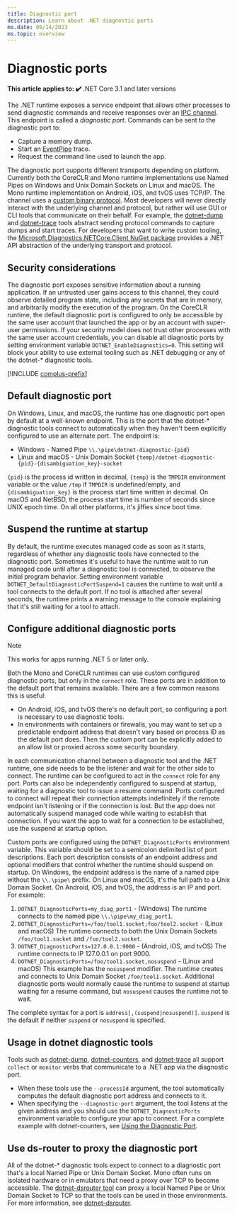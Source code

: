 ```yaml
---
title: Diagnostic port
description: Learn about .NET diagnostic ports
ms.date: 09/14/2023
ms.topic: overview
---
```


# Diagnostic ports

**This article applies to: ✔️** .NET Core 3.1 and later versions

The .NET runtime exposes a service endpoint that allows other processes to send diagnostic commands and receive responses over an [IPC channel](https://en.wikipedia.org/wiki/Inter-process_communication). This endpoint is called a *diagnostic port*. Commands can be sent to the diagnostic port to:

- Capture a memory dump.
- Start an [EventPipe](./eventpipe.md) trace.
- Request the command line used to launch the app.

The diagnostic port supports different transports depending on platform. Currently both the CoreCLR and Mono runtime implementations use Named Pipes on Windows and Unix Domain Sockets on Linux and macOS. The Mono runtime implementation on Android, iOS, and tvOS uses TCP/IP. The channel uses a [custom binary protocol](https://github.com/dotnet/diagnostics/blob/main/documentation/design-docs/ipc-protocol.md). Most developers will never directly interact with the underlying channel and protocol, but rather will use GUI or CLI tools that communicate on their behalf. For example, the [dotnet-dump](./dotnet-dump.md) and [dotnet-trace](./dotnet-trace.md) tools abstract sending protocol commands to capture dumps and start traces. For developers that want to write custom tooling, the [Microsoft.Diagnostics.NETCore.Client NuGet package](./diagnostics-client-library.md) provides a .NET API abstraction of the underlying transport and protocol.

## Security considerations

The diagnostic port exposes sensitive information about a running application. If an untrusted user gains access to this channel, they could observe detailed program state, including any secrets that are in memory, and arbitrarily modify the execution of the program. On the CoreCLR runtime, the default diagnostic port is configured to only be accessible by the same user account that launched the app or by an account with super-user permissions. If your security model does not trust other processes with the same user account credentials, you can disable all diagnostic ports by setting environment variable `DOTNET_EnableDiagnostics=0`. This setting will block your ability to use external tooling such as .NET debugging or any of the dotnet-* diagnostic tools.

[!INCLUDE [complus-prefix](../../../includes/complus-prefix.md)]

## Default diagnostic port

On Windows, Linux, and macOS, the runtime has one diagnostic port open by default at a well-known endpoint. This is the port that the dotnet-* diagnostic tools connect to automatically when they haven't been explicitly configured to use an alternate port. The endpoint is:

- Windows - Named Pipe `\\.\pipe\dotnet-diagnostic-{pid}`
- Linux and macOS - Unix Domain Socket `{temp}/dotnet-diagnostic-{pid}-{disambiguation_key}-socket`

`{pid}` is the process id written in decimal, `{temp}` is the `TMPDIR` environment variable or the value `/tmp` if `TMPDIR` is undefined/empty, and `{disambiguation_key}` is the process start time written in decimal. On macOS and NetBSD, the process start time is number of seconds since UNIX epoch time. On all other platforms, it's jiffies since boot time.

## Suspend the runtime at startup

By default, the runtime executes managed code as soon as it starts, regardless of whether any diagnostic tools have connected to the diagnostic port. Sometimes it's useful to have the runtime wait to run managed code until after a diagnostic tool is connected, to observe the initial program behavior. Setting environment variable `DOTNET_DefaultDiagnosticPortSuspend=1` causes the runtime to wait until a tool connects to the default port. If no tool is attached after several seconds, the runtime prints a warning message to the console explaining that it's still waiting for a tool to attach.

## Configure additional diagnostic ports

> [!NOTE]
> This works for apps running .NET 5 or later only.

Both the Mono and CoreCLR runtimes can use custom configured diagnostic ports, but only in the `connect` role. These ports are in addition to the default port that remains available. There are a few common reasons this is useful:

- On Android, iOS, and tvOS there's no default port, so configuring a port is necessary to use diagnostic tools.
- In environments with containers or firewalls, you may want to set up a predictable endpoint address that doesn't vary based on process ID as the default port does. Then the custom port can be explicitly added to an allow list or proxied across some security boundary.

In each communication channel between a diagnostic tool and the .NET runtime, one side needs to be the listener and wait for the other side to connect. The runtime can be configured to act in the `connect` role for any port. Ports can also be independently configured to suspend at startup, waiting for a diagnostic tool to issue a resume command. Ports configured to connect will repeat their connection attempts indefinitely if the remote endpoint isn't listening or if the connection is lost. But the app does not automatically suspend managed code while waiting to establish that connection. If you want the app to wait for a connection to be established, use the suspend at startup option.

Custom ports are configured using the `DOTNET_DiagnosticPorts` environment variable. This variable should be set to a semicolon delimited list of port descriptions. Each port description consists of an endpoint address and optional modifiers that control whether the runtime should suspend on startup. On Windows, the endpoint address is the name of a named pipe without the `\\.\pipe\` prefix. On Linux and macOS, it's the full path to a Unix Domain Socket. On Android, iOS, and tvOS, the address is an IP and port. For example:

1. `DOTNET_DiagnosticPorts=my_diag_port1` - (Windows) The runtime connects to the named pipe `\\.\pipe\my_diag_port1`.
1. `DOTNET_DiagnosticPorts=/foo/tool1.socket;foo/tool2.socket` - (Linux and macOS) The runtime connects to both the Unix Domain Sockets `/foo/tool1.socket` and `/foo/tool2.socket`.
1. `DOTNET_DiagnosticPorts=127.0.0.1:9000` - (Android, iOS, and tvOS) The runtime connects to IP 127.0.0.1 on port 9000.
1. `DOTNET_DiagnosticPorts=/foo/tool1.socket,nosuspend` - (Linux and macOS) This example has the `nosuspend` modifier. The runtime creates and connects to Unix Domain Socket `/foo/tool1.socket`. Additional diagnostic ports would normally cause the runtime to suspend at startup waiting for a resume command, but `nosuspend` causes the runtime not to wait.

The complete syntax for a port is `address[,(suspend|nosuspend)]`. `suspend` is the default if neither `suspend` or `nosuspend` is specified.

## Usage in dotnet diagnostic tools

Tools such as [dotnet-dump](./dotnet-dump.md), [dotnet-counters](./dotnet-counters.md), and [dotnet-trace](./dotnet-trace.md) all support `collect` or `monitor` verbs that communicate to a .NET app via the diagnostic port.

- When these tools use the `--processId` argument, the tool automatically computes the default diagnostic port address and connects to it.
- When specifying the `--diagnostic-port` argument, the tool listens at the given address and you should use the `DOTNET_DiagnosticPorts` environment variable to configure your app to connect. For a complete example with dotnet-counters, see [Using the Diagnostic Port](./dotnet-counters.md#using-diagnostic-port).

## Use ds-router to proxy the diagnostic port

All of the dotnet-* diagnostic tools expect to connect to a diagnostic port that's a local Named Pipe or Unix Domain Socket. Mono often runs on isolated hardware or in emulators that need a proxy over TCP to become accessible. The [dotnet-dsrouter tool](./dotnet-dsrouter.md) can proxy a local Named Pipe or Unix Domain Socket to TCP so that the tools can be used in those environments. For more information, see [dotnet-dsrouter](./dotnet-dsrouter.md).
